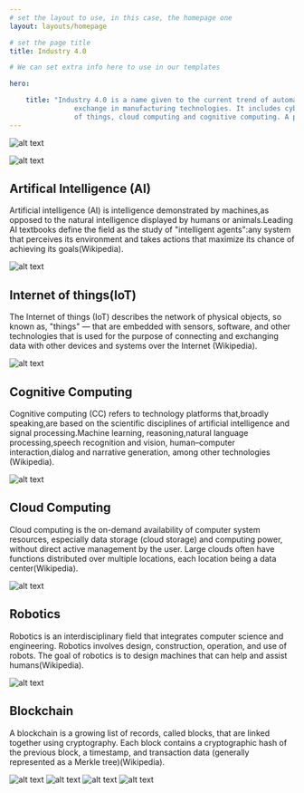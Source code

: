 ```yaml
---
# set the layout to use, in this case, the homepage one
layout: layouts/homepage

# set the page title
title: Industry 4.0

# We can set extra info here to use in our templates

hero:

    title: "Industry 4.0 is a name given to the current trend of automation and data
                exchange in manufacturing technologies. It includes cyber-physical systems, the Internet
                of things, cloud computing and cognitive computing. A part of this phase of industrial change is the joining of technologies like artificial intelligence, gene editing, to advanced robotics, the internet of things (IoT). (From Wikipedia)"
---
```

 
![alt text](assets/images/background1.jpg)

![alt text](assets/images/background2.jpg)

## Artifical Intelligence (AI)

Artificial intelligence (AI) is intelligence demonstrated by machines,as opposed to the natural intelligence displayed by humans or animals.Leading AI textbooks define the field as the study of "intelligent agents":any system that perceives its environment and takes actions that maximize its chance of achieving its goals(Wikipedia).

![alt text](assets/images/ai.jpg)

## Internet of things(IoT)

The Internet of things (IoT) describes the network of physical objects, so known as, "things" — that are embedded with sensors, software, and other technologies that is used for the purpose of connecting and exchanging data with other devices and systems over the Internet (Wikipedia).

![alt text](assets/images/iot.jpg)


## Cognitive Computing

Cognitive computing (CC) refers to technology platforms that,broadly speaking,are based on the scientific disciplines of artificial intelligence and signal processing.Machine learning, reasoning,natural language processing,speech recognition and vision,
human–computer interaction,dialog and narrative generation, among other technologies (Wikipedia).

![alt text](assets/images/cognitive.jpg)

## Cloud Computing

Cloud computing is the on-demand availability of computer system resources, especially
data storage (cloud storage) and computing power, without direct active management by the user. Large clouds often have functions distributed over multiple locations, each location being a data center(Wikipedia).

![alt text](assets/images/cloud.jpg)

## Robotics

Robotics is an interdisciplinary field that integrates computer science and engineering. Robotics involves design, construction, operation, and use of robots. The goal of robotics is to design machines that can help and assist humans(Wikipedia).

![alt text](assets/images/robotics.jpg)


## Blockchain

A blockchain is a growing list of records, called blocks, that are linked together
using cryptography. Each block contains a cryptographic hash of the previous block,
a timestamp, and transaction data (generally represented as a Merkle tree)(Wikipedia). 

![alt text](assets/images/blockchain.jpg)
![alt text](assets/images/ibm.jpg)
![alt text](assets/images/csiro.jpg)
![alt text](assets/images/department.jpg)


